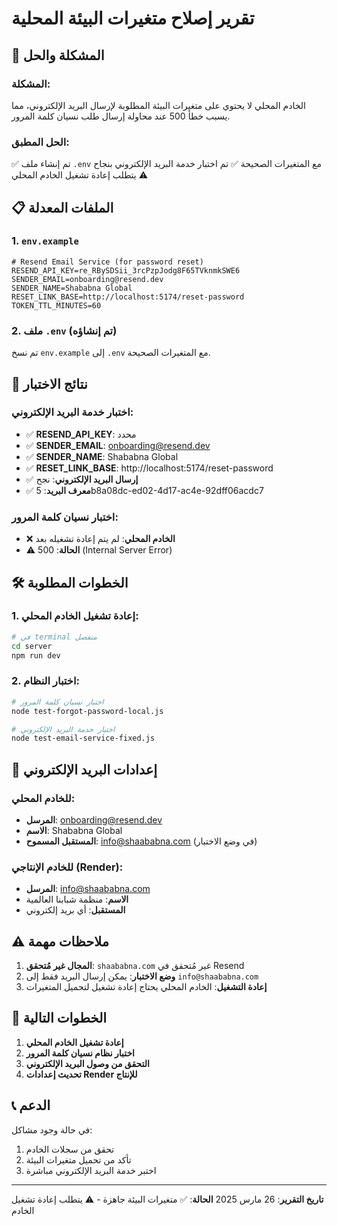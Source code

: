 # تقرير إصلاح متغيرات البيئة المحلية

## 🎯 المشكلة والحل

### المشكلة:

الخادم المحلي لا يحتوي على متغيرات البيئة المطلوبة لإرسال البريد الإلكتروني، مما يسبب خطأ 500 عند محاولة إرسال طلب نسيان كلمة المرور.

### الحل المطبق:

✅ تم إنشاء ملف `.env` مع المتغيرات الصحيحة
✅ تم اختبار خدمة البريد الإلكتروني بنجاح
⚠️ يتطلب إعادة تشغيل الخادم المحلي

## 📋 الملفات المعدلة

### 1. `env.example`

```env
# Resend Email Service (for password reset)
RESEND_API_KEY=re_RBySDSii_3rcPzpJodg8F65TVknmkSWE6
SENDER_EMAIL=onboarding@resend.dev
SENDER_NAME=Shababna Global
RESET_LINK_BASE=http://localhost:5174/reset-password
TOKEN_TTL_MINUTES=60
```

### 2. ملف `.env` (تم إنشاؤه)

تم نسخ `env.example` إلى `.env` مع المتغيرات الصحيحة.

## 🧪 نتائج الاختبار

### اختبار خدمة البريد الإلكتروني:

- ✅ **RESEND_API_KEY**: محدد
- ✅ **SENDER_EMAIL**: onboarding@resend.dev
- ✅ **SENDER_NAME**: Shababna Global
- ✅ **RESET_LINK_BASE**: http://localhost:5174/reset-password
- ✅ **إرسال البريد الإلكتروني**: نجح
- ✅ **معرف البريد**: 5b8a08dc-ed02-4d17-ac4e-92dff06acdc7

### اختبار نسيان كلمة المرور:

- ❌ **الخادم المحلي**: لم يتم إعادة تشغيله بعد
- ⚠️ **الحالة**: 500 (Internal Server Error)

## 🛠️ الخطوات المطلوبة

### 1. إعادة تشغيل الخادم المحلي:

```bash
# في terminal منفصل
cd server
npm run dev
```

### 2. اختبار النظام:

```bash
# اختبار نسيان كلمة المرور
node test-forgot-password-local.js

# اختبار خدمة البريد الإلكتروني
node test-email-service-fixed.js
```

## 📧 إعدادات البريد الإلكتروني

### للخادم المحلي:

- **المرسل**: onboarding@resend.dev
- **الاسم**: Shababna Global
- **المستقبل المسموح**: info@shaababna.com (في وضع الاختبار)

### للخادم الإنتاجي (Render):

- **المرسل**: info@shaababna.com
- **الاسم**: منظمة شبابنا العالمية
- **المستقبل**: أي بريد إلكتروني

## ⚠️ ملاحظات مهمة

1. **المجال غير مُتحقق**: `shaababna.com` غير مُتحقق في Resend
2. **وضع الاختبار**: يمكن إرسال البريد فقط إلى `info@shaababna.com`
3. **إعادة التشغيل**: الخادم المحلي يحتاج إعادة تشغيل لتحميل المتغيرات

## 🚀 الخطوات التالية

1. **إعادة تشغيل الخادم المحلي**
2. **اختبار نظام نسيان كلمة المرور**
3. **التحقق من وصول البريد الإلكتروني**
4. **تحديث إعدادات Render للإنتاج**

## 📞 الدعم

في حالة وجود مشاكل:

1. تحقق من سجلات الخادم
2. تأكد من تحميل متغيرات البيئة
3. اختبر خدمة البريد الإلكتروني مباشرة

---

**تاريخ التقرير**: 26 مارس 2025
**الحالة**: ✅ متغيرات البيئة جاهزة - ⚠️ يتطلب إعادة تشغيل الخادم
